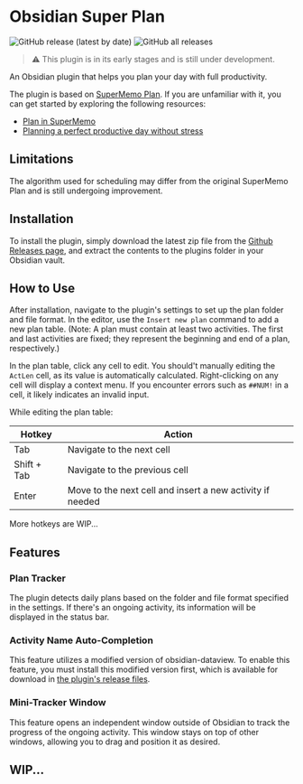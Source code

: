 # Obsidian Super Plan

![GitHub release (latest by date)](https://img.shields.io/github/v/release/z233/obsidian-super-plan?style=plastic)
![GitHub all releases](https://img.shields.io/github/downloads/z233/obsidian-super-plan/total?style=plastic)

> ⚠ This plugin is in its early stages and is still under development.

An Obsidian plugin that helps you plan your day with full productivity.

The plugin is based on [SuperMemo Plan](https://supermemo.guru/wiki/Plan). If you are unfamiliar
with it, you can get started by exploring the following resources:

- [Plan in SuperMemo](https://help.supermemo.org/wiki/Plan)
- [Planning a perfect productive day without stress](https://supermemo.guru/wiki/Planning_a_perfect_productive_day_without_stress)

## Limitations

The algorithm used for scheduling may differ from the original SuperMemo Plan and is still
undergoing improvement.

## Installation

To install the plugin, simply download the latest zip file from the
[Github Releases page](https://github.com/Z233/obsidian-super-plan/releases/latest), and extract the
contents to the plugins folder in your Obsidian vault.

## How to Use

After installation, navigate to the plugin's settings to set up the plan folder and file format. In
the editor, use the `Insert new plan` command to add a new plan table. (Note: A plan must contain at
least two activities. The first and last activities are fixed; they represent the beginning and end
of a plan, respectively.)

In the plan table, click any cell to edit. You should't manually editing the `ActLen` cell, as its
value is automatically calculated. Right-clicking on any cell will display a context menu. If you
encounter errors such as `##NUM!` in a cell, it likely indicates an invalid input.

While editing the plan table:

| Hotkey      | Action                                                    |
| ----------- | --------------------------------------------------------- |
| Tab         | Navigate to the next cell                                 |
| Shift + Tab | Navigate to the previous cell                             |
| Enter       | Move to the next cell and insert a new activity if needed |

More hotkeys are WIP...

## Features

### Plan Tracker

The plugin detects daily plans based on the folder and file format specified in the settings. If
there's an ongoing activity, its information will be displayed in the status bar.

### Activity Name Auto-Completion

This feature utilizes a modified version of obsidian-dataview. To enable this feature, you must
install this modified version first, which is available for download in
[the plugin's release files](https://github.com/Z233/obsidian-dataview-modified/releases/latest).

### Mini-Tracker Window

This feature opens an independent window outside of Obsidian to track the progress of the ongoing
activity. This window stays on top of other windows, allowing you to drag and position it as
desired.

## WIP...
